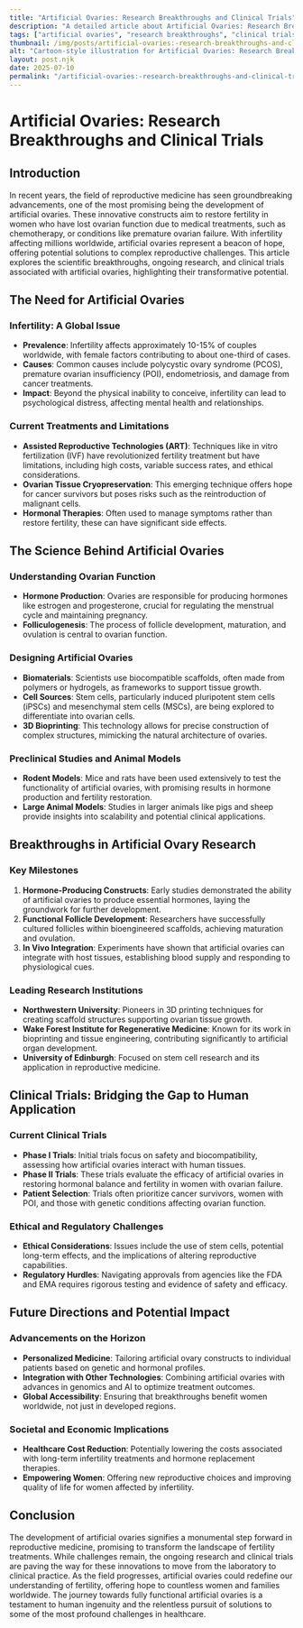 ```yaml
---
title: "Artificial Ovaries: Research Breakthroughs and Clinical Trials"
description: "A detailed article about Artificial Ovaries: Research Breakthroughs and Clinical Trials."
tags: ["artificial ovaries", "research breakthroughs", "clinical trials", "fertility innovation", "reproductive technology"]
thumbnail: /img/posts/artificial-ovaries:-research-breakthroughs-and-clinical-trials.png
alt: "Cartoon-style illustration for Artificial Ovaries: Research Breakthroughs and Clinical Trials"
layout: post.njk
date: 2025-07-10
permalink: "/artificial-ovaries:-research-breakthroughs-and-clinical-trials/"
---
```


# Artificial Ovaries: Research Breakthroughs and Clinical Trials

## Introduction

In recent years, the field of reproductive medicine has seen groundbreaking advancements, one of the most promising being the development of artificial ovaries. These innovative constructs aim to restore fertility in women who have lost ovarian function due to medical treatments, such as chemotherapy, or conditions like premature ovarian failure. With infertility affecting millions worldwide, artificial ovaries represent a beacon of hope, offering potential solutions to complex reproductive challenges. This article explores the scientific breakthroughs, ongoing research, and clinical trials associated with artificial ovaries, highlighting their transformative potential.

## The Need for Artificial Ovaries

### Infertility: A Global Issue

- **Prevalence**: Infertility affects approximately 10-15% of couples worldwide, with female factors contributing to about one-third of cases.
- **Causes**: Common causes include polycystic ovary syndrome (PCOS), premature ovarian insufficiency (POI), endometriosis, and damage from cancer treatments.
- **Impact**: Beyond the physical inability to conceive, infertility can lead to psychological distress, affecting mental health and relationships.

### Current Treatments and Limitations

- **Assisted Reproductive Technologies (ART)**: Techniques like in vitro fertilization (IVF) have revolutionized fertility treatment but have limitations, including high costs, variable success rates, and ethical considerations.
- **Ovarian Tissue Cryopreservation**: This emerging technique offers hope for cancer survivors but poses risks such as the reintroduction of malignant cells.
- **Hormonal Therapies**: Often used to manage symptoms rather than restore fertility, these can have significant side effects.

## The Science Behind Artificial Ovaries

### Understanding Ovarian Function

- **Hormone Production**: Ovaries are responsible for producing hormones like estrogen and progesterone, crucial for regulating the menstrual cycle and maintaining pregnancy.
- **Folliculogenesis**: The process of follicle development, maturation, and ovulation is central to ovarian function.

### Designing Artificial Ovaries

- **Biomaterials**: Scientists use biocompatible scaffolds, often made from polymers or hydrogels, as frameworks to support tissue growth.
- **Cell Sources**: Stem cells, particularly induced pluripotent stem cells (iPSCs) and mesenchymal stem cells (MSCs), are being explored to differentiate into ovarian cells.
- **3D Bioprinting**: This technology allows for precise construction of complex structures, mimicking the natural architecture of ovaries.

### Preclinical Studies and Animal Models

- **Rodent Models**: Mice and rats have been used extensively to test the functionality of artificial ovaries, with promising results in hormone production and fertility restoration.
- **Large Animal Models**: Studies in larger animals like pigs and sheep provide insights into scalability and potential clinical applications.

## Breakthroughs in Artificial Ovary Research

### Key Milestones

1. **Hormone-Producing Constructs**: Early studies demonstrated the ability of artificial ovaries to produce essential hormones, laying the groundwork for further development.
2. **Functional Follicle Development**: Researchers have successfully cultured follicles within bioengineered scaffolds, achieving maturation and ovulation.
3. **In Vivo Integration**: Experiments have shown that artificial ovaries can integrate with host tissues, establishing blood supply and responding to physiological cues.

### Leading Research Institutions

- **Northwestern University**: Pioneers in 3D printing techniques for creating scaffold structures supporting ovarian tissue growth.
- **Wake Forest Institute for Regenerative Medicine**: Known for its work in bioprinting and tissue engineering, contributing significantly to artificial organ development.
- **University of Edinburgh**: Focused on stem cell research and its application in reproductive medicine.

## Clinical Trials: Bridging the Gap to Human Application

### Current Clinical Trials

- **Phase I Trials**: Initial trials focus on safety and biocompatibility, assessing how artificial ovaries interact with human tissues.
- **Phase II Trials**: These trials evaluate the efficacy of artificial ovaries in restoring hormonal balance and fertility in women with ovarian failure.
- **Patient Selection**: Trials often prioritize cancer survivors, women with POI, and those with genetic conditions affecting ovarian function.

### Ethical and Regulatory Challenges

- **Ethical Considerations**: Issues include the use of stem cells, potential long-term effects, and the implications of altering reproductive capabilities.
- **Regulatory Hurdles**: Navigating approvals from agencies like the FDA and EMA requires rigorous testing and evidence of safety and efficacy.

## Future Directions and Potential Impact

### Advancements on the Horizon

- **Personalized Medicine**: Tailoring artificial ovary constructs to individual patients based on genetic and hormonal profiles.
- **Integration with Other Technologies**: Combining artificial ovaries with advances in genomics and AI to optimize treatment outcomes.
- **Global Accessibility**: Ensuring that breakthroughs benefit women worldwide, not just in developed regions.

### Societal and Economic Implications

- **Healthcare Cost Reduction**: Potentially lowering the costs associated with long-term infertility treatments and hormone replacement therapies.
- **Empowering Women**: Offering new reproductive choices and improving quality of life for women affected by infertility.

## Conclusion

The development of artificial ovaries signifies a monumental step forward in reproductive medicine, promising to transform the landscape of fertility treatments. While challenges remain, the ongoing research and clinical trials are paving the way for these innovations to move from the laboratory to clinical practice. As the field progresses, artificial ovaries could redefine our understanding of fertility, offering hope to countless women and families worldwide. The journey towards fully functional artificial ovaries is a testament to human ingenuity and the relentless pursuit of solutions to some of the most profound challenges in healthcare.